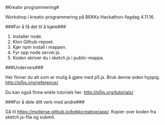 #Kreativ programmering#

Workshop i kreativ programmering på BEKKs Hackathon-fagdag 4.11.16.

###For å få det til å kjøre###

1. Installer node.
2. Klon Github-repoet.
3. Kjør npm install i mappen.
4. Fyr opp node server.js.
5. Koden skriver du i sketch.js i public-mappa.

###Underveis###

Her finner du alt som er mulig å gjøre med p5.js. Bruk denne siden hyppig.
http://p5js.org/reference/

Du kan også finne enkle tutorials her.
http://p5js.org/tutorials/

###For å dele ditt verk med andre###

Gå til https://mollerse.github.io/bekkcreative/app/. Kopier over koden fra sketch.js-fila og submit.
